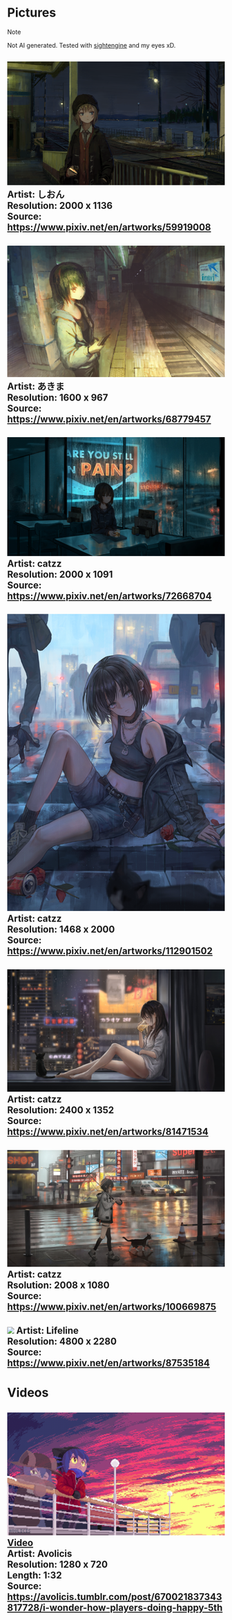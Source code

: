 # Pictures 
> [!NOTE]
> Not AI generated. Tested with [sightengine](https://sightengine.com/) and my eyes xD.

![](しおん-Girl_at_trainstation.png)
Artist: しおん \
Resolution: 2000 x 1136 \
Source: https://www.pixiv.net/en/artworks/59919008
-
![](girl_in_trainstation.png)
Artist: あきま \
Resolution: 1600 x 967 \
Source: https://www.pixiv.net/en/artworks/68779457
-
![](catzz-Girl_drinking.jpg)
Artist: catzz \
Resolution: 2000 x 1091 \
Source: https://www.pixiv.net/en/artworks/72668704
-
![](catzz-girl_with_cats.png)
Artist: catzz \
Resolution: 1468 x 2000 \
Source: https://www.pixiv.net/en/artworks/112901502
-
![](catzz-girl_drinking_at_window.jpg)
Artist: catzz \
Resolution: 2400 x 1352 \
Source: https://www.pixiv.net/en/artworks/81471534
-
![](girl_in_city_during_rain.jpg)
Artist: catzz \
Rsolution: 2008 x 1080 \
Source: https://www.pixiv.net/en/artworks/100669875
-
![](Lifeline-girl_in_rain.jpg)
Artist: Lifeline \
Resolution: 4800 x 2280 \
Source: https://www.pixiv.net/en/artworks/87535184
-
# Videos
![](Avolicis-I_wonder_how_players_doing.png)
[Video](Avolicis-I_wonder_how_players_doing.mp4) \
Artist: Avolicis \
Resolution: 1280 x 720 \
Length: 1:32 \
Source: https://avolicis.tumblr.com/post/670021837343817728/i-wonder-how-players-doing-happy-5th
-
